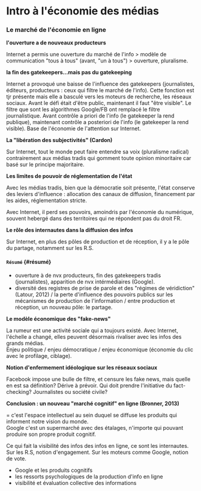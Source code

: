 # Intro à l'économie des médias

### Le marché de l'économie en ligne

**l'ouverture a de nouveaux producteurs**

Internet a permis une ouverture du marché de l'info &gt; modèle de communication "tous à tous" \(avant, "un à tous"\) &gt; ouverture, pluralisme.

**la fin des gatekeepers...mais pas du gatekeeping**

Internet a provoqué une baisse de l'influence des gatekeepers \(journalistes, éditeurs, producteurs : ceux qui filtre le marché de l'info\). Cette fonction est tjr présente mais elle a basculé vers les moteurs de recherche, les réseaux sociaux. Avant le défi était d'être public, maintenant il faut "être visible". Le filtre que sont les algorithmes Google/FB ont remplacé le filtre journalistique. Avant contrôle a priori de l'info \(le gatekeeper la rend publique\), maintenant contrôle a posteriori de l'info \(le gatekeeper la rend visible\). Base de l'économie de l'attention sur Internet.

**La "libération des subjectivités" \(Cardon\)**

Sur Internet, tout le monde peut faire entendre sa voix \(pluralisme radical\) contrairement aux médias tradis qui gomment toute opinion minoritaire car basé sur le principe majoritaire.

**Les limites de pouvoir de réglementation de l'état**

Avec les médias tradis, bien que la démocratie soit présente, l'état conserve des leviers d'influence : allocation des canaux de diffusion, financement par les aides, réglementation stricte.

Avec Internet, il perd ses pouvoirs, amoindris par l'économie du numérique, souvent hebergé dans des territoires qui ne répondent pas du droit FR.

**Le rôle des internautes dans la diffusion des infos**

Sur Internet, en plus des pôles de production et de réception, il y a le pôle du partage, notamment sur les R.S.

#### `Résumé` {#résumé}

* ouverture à de nvx producteurs, fin des gatekeepers tradis \(journalistes\), apparition de nvx intérmédiaires \(Google\).
* diversité des registres de prise de parole et des "régimes de véridiction" \(Latour, 2012\) / la perte d'influence des pouvoirs publics sur les mécanismes de production de l'information / entre production et réception, un nouveau pôle: le partage.

**Le modèle économique des "fake-news"**

La rumeur est une activité sociale qui a toujours existé. Avec Internet, l'échelle a changé, elles peuvent désormais rivaliser avec les infos des grands médias.  
Enjeu politique / enjeu démocratique / enjeu économique \(économie du clic avec le profilage, ciblage\).

**Notion d'enfermement idéologique sur les réseaux sociaux**

Facebook impose une bulle de filtre, et censure les fake news, mais quelle en est sa définition? Dérive à prévoir. Qui doit prendre l'initiative du fact-checking? Journalistes ou société civile?

**Conclusion : un nouveau "marché cognitif" en ligne \(Bronner, 2013\)**

= c'est l'espace intellectuel au sein duquel se diffuse les produits qui informent notre vision du monde.  
Google c'est un supermarché avec des étalages, n'importe qui pouvant produire son propre produit cognitif.

Ce qui fait la visibilité des infos des infos en ligne, ce sont les internautes. Sur les R.S, notion d'engagement. Sur les moteurs comme Google, notion de vote.

* Google et les produits cognitifs
* les ressorts psychologiques de la production d'info en ligne
* visibilité et évaluation collective des informations

